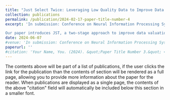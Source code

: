 ```yaml
---
title: "Just Select Twice: Leveraging Low Quality Data to Improve Data Selection"
collection: publications
permalink: /publication/2024-02-17-paper-title-number-4
excerpt: 'In submission: Conference on Neural Information Processing Systems (NeurIPS), Datasets and Benchmarks Track, 2024.

Our paper introduces JST, a two-stage approach to improve data valuation. By using low-quality data as a validation set in a second valuation round, JST effectively highlights high-quality data. Tested on standard datasets with optimal transport-based methods, JST outperforms traditional methods, especially in low-noise conditions. This framework is also applicable to various data valuation techniques, including influence functions, Shapley values, and reinforcement learning.'
date: 2024-06-07
#venue: 'In submission: Conference on Neural Information Processing Systems (NeurIPS), Datasets and Benchmarks Track, 2024.'
paperurl: ''
#citation: 'Your Name, You. (2024). &quot;Paper Title Number 3.&quot; <i>GitHub Journal of Bugs</i>. 1(3).'
---
```


The contents above will be part of a list of publications, if the user clicks the link for the publication than the contents of section will be rendered as a full page, allowing you to provide more information about the paper for the reader. When publications are displayed as a single page, the contents of the above "citation" field will automatically be included below this section in a smaller font.
